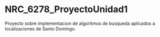 # NRC_6278_ProyectoUnidad1
Proyecto sobre implementacion de algoritmos de busqueda aplicados a localizaciones de Santo Domingo.
